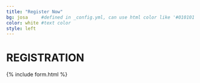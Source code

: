 ```yaml
---
title: "Register Now"
bg: josa     #defined in _config.yml, can use html color like '#010101'
color: white #text color
style: left
---
```


# REGISTRATION

{% include form.html %}
